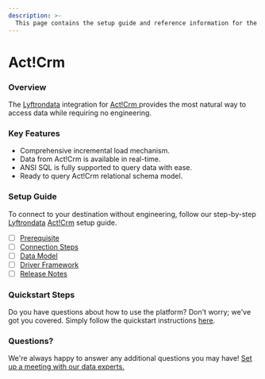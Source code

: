 ```yaml
---
description: >-
  This page contains the setup guide and reference information for the Act!Crm source connector.
---
```


# Act!Crm

### Overview

The [Lyftrondata](https://www.lyftrondata.com/) integration for [Act!Crm](https://www.lyftrondata.com/integration/act!crm/)[ ](https://www.lyftrondata.com/integration/act!crm/)provides the most natural way to access data while requiring no engineering.

### Key Features

* Comprehensive incremental load mechanism.
* Data from Act!Crm is available in real-time.&#x20;
* ANSI SQL is fully supported to query data with ease.
* Ready to query Act!Crm relational schema model.

### Setup Guide

To connect to your destination without engineering, follow our step-by-step [Lyftrondata](https://www.lyftrondata.com/)  [Act!Crm](https://www.lyftrondata.com/integration/act!crm/) setup guide.

* [ ] [Prerequisite](../../sales-analytics/act!crm/prerequisite.md)
* [ ] [Connection Steps](../../sales-analytics/act!crm/connection-steps.md)
* [ ] [Data Model](../../sales-analytics/act!crm/data-model/)
* [ ] [Driver Framework](../../sales-analytics/act!crm/driver-framework/)
* [ ] [Release Notes](../../sales-analytics/act!crm/release-notes.md)

### Quickstart Steps

Do you have questions about how to use the platform? Don't worry; we've got you covered. Simply follow the quickstart instructions [here](../../../quickstart-steps.md).

### Questions? <a href="#questions" id="questions"></a>

We're always happy to answer any additional questions you may have! [Set up a meeting with our data experts.](https://www.lyftrondata.com/book-a-meeting/)

